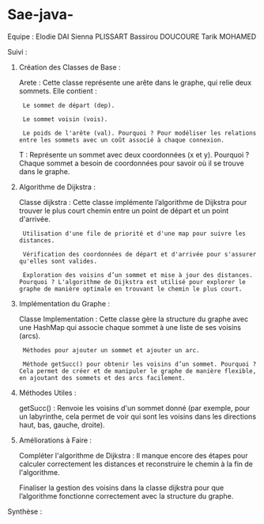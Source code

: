 # Sae-java-
Equipe :
Elodie DAI
Sienna PLISSART
Bassirou DOUCOURE
Tarik MOHAMED

Suivi :
1. Création des Classes de Base :

    Arete : Cette classe représente une arête dans le graphe, qui relie deux sommets. Elle contient :

        Le sommet de départ (dep).

        Le sommet voisin (vois).

        Le poids de l'arête (val). Pourquoi ? Pour modéliser les relations entre les sommets avec un coût associé à chaque connexion.

    T : Représente un sommet avec deux coordonnées (x et y). Pourquoi ? Chaque sommet a besoin de coordonnées pour savoir où il se trouve dans le graphe.

2. Algorithme de Dijkstra :

    Classe dijkstra : Cette classe implémente l’algorithme de Dijkstra pour trouver le plus court chemin entre un point de départ et un point d'arrivée.

        Utilisation d'une file de priorité et d'une map pour suivre les distances.

        Vérification des coordonnées de départ et d'arrivée pour s'assurer qu'elles sont valides.

        Exploration des voisins d’un sommet et mise à jour des distances. Pourquoi ? L'algorithme de Dijkstra est utilisé pour explorer le graphe de manière optimale en trouvant le chemin le plus court.

3. Implémentation du Graphe :

    Classe Implementation : Cette classe gère la structure du graphe avec une HashMap qui associe chaque sommet à une liste de ses voisins (arcs).

        Méthodes pour ajouter un sommet et ajouter un arc.

        Méthode getSucc() pour obtenir les voisins d’un sommet. Pourquoi ? Cela permet de créer et de manipuler le graphe de manière flexible, en ajoutant des sommets et des arcs facilement.

4. Méthodes Utiles :

    getSucc() : Renvoie les voisins d'un sommet donné (par exemple, pour un labyrinthe, cela permet de voir qui sont les voisins dans les directions haut, bas, gauche, droite).


5. Améliorations à Faire :

    Compléter l'algorithme de Dijkstra : Il manque encore des étapes pour calculer correctement les distances et reconstruire le chemin à la fin de l'algorithme.

    Finaliser la gestion des voisins dans la classe dijkstra pour que l’algorithme fonctionne correctement avec la structure du graphe.


Synthèse :

